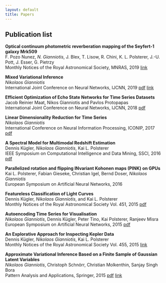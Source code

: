 ```yaml
---
layout: default
title: Papers
---
```

## Publication list

**Optical continuum photometric reverberation mapping of the Seyfert-1 galaxy Mrk509**\
F. Pozo Nunez, *N. Gianniotis*, J. Blex, T. Lisow, R. Chini, K. L. Polsterer, J.-U. Pott, J. Esser, G. Pietrzy\
Monthly Notices of the Royal Astronomical Society, MNRAS, 2019 [link](https://doi.org/10.1093/mnras/stz2830)

**Mixed Variational Inference**\
*Nikolaos Gianniotis*\
International Joint Conference on Neural Networks, IJCNN, 2019 [pdf](https://arxiv.org/pdf/1901.04791.pdf) [link](https://doi.org/10.1109/IJCNN.2019.8852348)

**Efficient Optimization of Echo State Networks for Time Series Datasets**\
Jacob Reinier Maat, Nikos Gianniotis and Pavlos Protopapas\
International Joint Conference on Neural Networks, IJCNN, 2018 [pdf](https://www.dropbox.com/s/x2787m7clayg8l0/2018%20-%20IJCNN%20-%20Efficient%20Optimization%20of%20Echo%20State%20Networks%20for%20Time%20Series%20Datasets.pdf?dl=0)

**Linear Dimensionality Reduction for Time Series**\
*Nikolaos Gianniotis*\
International Conference on Neural Information Processing, ICONIP, 2017 [pdf](https://www.dropbox.com/s/icryfwm2a1r0nci/ICONIP%20-%202017%20-%20Linear%20Dimensionality%20Reduction%20for%20Time%20Series.pdf?dl=0)

**A Spectral Model for Multimodal Redshift Estimation**\
Dennis Kügler, *Nikolaos Gianniotis*, Kai L. Polsterer\
IEEE Symposium on Computational Intelligence and Data Mining, SSCI, 2016 [pdf](https://www.dropbox.com/s/z2tdk8h5pz3usmr/SSCI2016%20-%20A%20Spectral%20Model%20for%20Multimodal%20Redshift%20Estimation.pdf?dl=0)


**Parallelized rotation and flipping INvariant Kohonen maps (PINK) on GPUs**\
Kai L. Polsterer, Fabian Gieseke, Christian Igel, Bernd Doser, *Nikolaos Gianniotis*\
European Symposium on Artificial Neural Networks, 2016


**Featureless Classification of Light Curves**\
Dennis Kügler, *Nikolaos Gianniotis*, and Kai L. Polsterer\
Monthly Notices of the Royal Astronomical Society Vol. 451, 2015 [pdf](http://arxiv.org/pdf/1504.04455v2)

**Autoencoding Time Series for Visualisation**\
*Nikolaos Gianniotis*, Dennis Kügler, Peter Tino, Kai Polsterer, Ranjeev Misra
European Symposium on Artificial Neural Networks, 2015 [pdf](https://www.dropbox.com/s/jzza4lsmml6bin5/esann2015%20-%20Autoencoding%20time%20series.pdf?dl=0)

**An Explorative Approach for Inspecting Kepler Data**\
Dennis Kügler, *Nikolaos Gianniotis*, Kai L. Polsterer\
Monthly Notices of the Royal Astronomical Society Vol. 455, 2015 [link](http://mnras.oxfordjournals.org/content/455/4/4399.full.pdf?keytype=ref&ijkey=89uWPFVKYauzzBD)

**Approximate Variational Inference Based on a Finite Sample of Gaussian Latent Variables**\
*Nikolaos Gianniotis*, Christoph Schnörr, Christian Molkenthin, Sanjay Singh Bora\
Pattern Analysis and Applications, Springer, 2015 [pdf](https://www.dropbox.com/s/0az44x42f56jj4c/ApproxVariational_PAAA_preprint.pdf?dl=0) [link](http://link.springer.com/article/10.1007%2Fs10044-015-0496-9)
